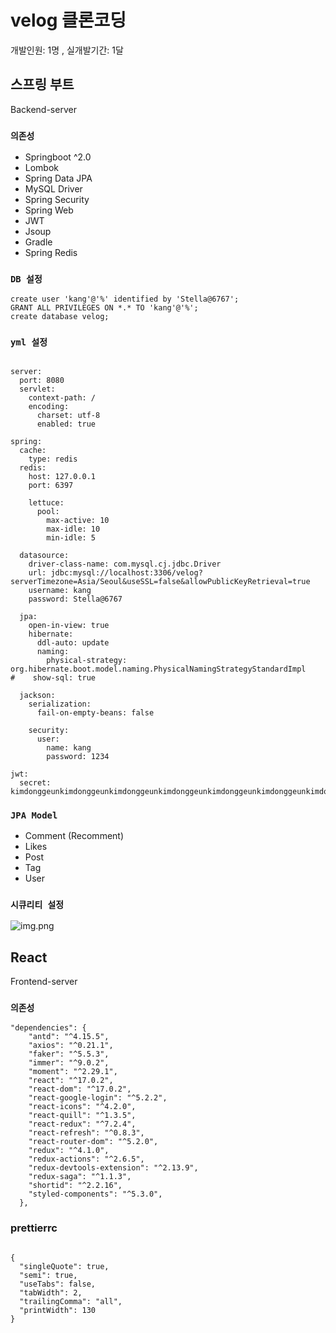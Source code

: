 # velog 클론코딩 

개발인원: 1명 , 실개발기간: 1달

## 스프링 부트

Backend-server

### `의존성`

- Springboot ^2.0
- Lombok
- Spring Data JPA
- MySQL Driver
- Spring Security
- Spring Web
- JWT
- Jsoup
- Gradle
- Spring Redis

### `DB 설정`

```
create user 'kang'@'%' identified by 'Stella@6767';
GRANT ALL PRIVILEGES ON *.* TO 'kang'@'%';
create database velog;
```

### `yml 설정`
```

server:
  port: 8080
  servlet:
    context-path: /
    encoding:
      charset: utf-8
      enabled: true

spring:
  cache:
    type: redis
  redis:
    host: 127.0.0.1
    port: 6397

    lettuce:
      pool:
        max-active: 10
        max-idle: 10
        min-idle: 5

  datasource:
    driver-class-name: com.mysql.cj.jdbc.Driver
    url: jdbc:mysql://localhost:3306/velog?serverTimezone=Asia/Seoul&useSSL=false&allowPublicKeyRetrieval=true
    username: kang
    password: Stella@6767

  jpa:
    open-in-view: true
    hibernate:
      ddl-auto: update
      naming:
        physical-strategy: org.hibernate.boot.model.naming.PhysicalNamingStrategyStandardImpl
#    show-sql: true

  jackson:
    serialization:
      fail-on-empty-beans: false

    security:
      user:
        name: kang
        password: 1234

jwt:
  secret: kimdonggeunkimdonggeunkimdonggeunkimdonggeunkimdonggeunkimdonggeunkimdonggeunkimdonggeun

```
### `JPA Model`

- Comment (Recomment)
- Likes
- Post
- Tag
- User


### `시큐리티 설정`

![img.png](img.png)




## React

Frontend-server

### `의존성`

```
"dependencies": {
    "antd": "^4.15.5",
    "axios": "^0.21.1",
    "faker": "^5.5.3",
    "immer": "^9.0.2",
    "moment": "^2.29.1",
    "react": "^17.0.2",
    "react-dom": "^17.0.2",
    "react-google-login": "^5.2.2",
    "react-icons": "^4.2.0",
    "react-quill": "^1.3.5",
    "react-redux": "^7.2.4",
    "react-refresh": "^0.8.3",
    "react-router-dom": "^5.2.0",
    "redux": "^4.1.0",
    "redux-actions": "^2.6.5",
    "redux-devtools-extension": "^2.13.9",
    "redux-saga": "^1.1.3",
    "shortid": "^2.2.16",
    "styled-components": "^5.3.0",
  },
```


### prettierrc

```

{
  "singleQuote": true,
  "semi": true,
  "useTabs": false,
  "tabWidth": 2,
  "trailingComma": "all",
  "printWidth": 130
}
```

